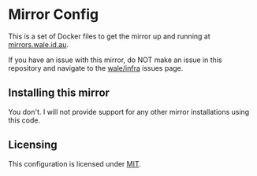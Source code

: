 # Mirror Config
This is a set of Docker files to get the mirror up and running at [mirrors.wale.id.au](https://mirrors.wale.id.au).

If you have an issue with this mirror, do NOT make an issue in this repository and navigate to the [wale/infra](https://github.com/wale/infra/issues) issues page.

## Installing this mirror
You don't. I will not provide support for any other mirror installations using this code.
## Licensing
This configuration is licensed under [MIT](https://github.com/wale/mirrors/blob/main/LICENSE).